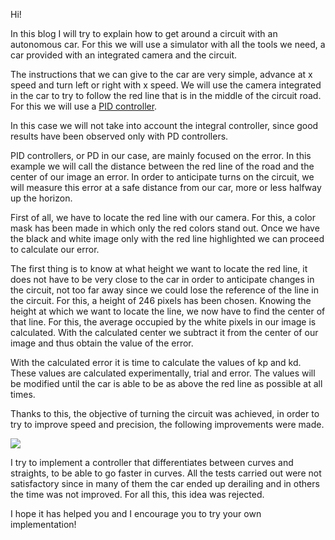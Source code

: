 Hi! 

In this blog I will try to explain how to get around a circuit with an autonomous car. For this we will use a simulator with all the tools we need, a car provided with an integrated camera and the circuit.

The instructions that we can give to the car are very simple, advance at x speed and turn left or right with x speed. We will use the camera integrated in the car to try to follow the red line that is in the middle of the circuit road. For this we will use a [PID controller](https://en.wikipedia.org/wiki/PID_controller).

In this case we will not take into account the integral controller, since good results have been observed only with PD controllers.

PID controllers, or PD in our case, are mainly focused on the error. In this example we will call the distance between the red line of the road and the center of our image an error. In order to anticipate turns on the circuit, we will measure this error at a safe distance from our car, more or less halfway up the horizon.

First of all, we have to locate the red line with our camera. For this, a color mask has been made in which only the red colors stand out. Once we have the black and white image only with the red line highlighted we can proceed to calculate our error.

The first thing is to know at what height we want to locate the red line, it does not have to be very close to the car in order to anticipate changes in the circuit, not too far away since we could lose the reference of the line in the circuit. For this, a height of 246 pixels has been chosen. Knowing the height at which we want to locate the line, we now have to find the center of that line. For this, the average occupied by the white pixels in our image is calculated. With the calculated center we subtract it from the center of our image and thus obtain the value of the error.

With the calculated error it is time to calculate the values ​​of kp and kd. These values ​​are calculated experimentally, trial and error. The values ​​will be modified until the car is able to be as above the red line as possible at all times.

Thanks to this, the objective of turning the circuit was achieved, in order to try to improve speed and precision, the following improvements were made.

[![](https://i.etsystatic.com/10919371/r/il/155a7d/1563938723/il_570xN.1563938723_1rmr.jpg)](https://youtu.be/5nlB7VrBZ8U)

I try to implement a controller that differentiates between curves and straights, to be able to go faster in curves. All the tests carried out were not satisfactory since in many of them the car ended up derailing and in others the time was not improved. For all this, this idea was rejected.

I hope it has helped you and I encourage you to try your own implementation!
